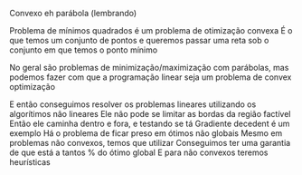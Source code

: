 Convexo eh parábola (lembrando)

Problema de mínimos quadrados é um problema de otimização convexa
	É o que temos um conjunto de pontos e queremos passar uma reta sob o conjunto em que temos o ponto mínimo

No geral são problemas de minimização/maximização com parábolas, mas podemos fazer com que a programação linear seja um problema de convex optimização

E então conseguimos resolver os problemas lineares utilizando os algorítimos não lineares
Ele não pode se limitar as bordas da região factível
	Então ele caminha dentro e fora, e testando se tá 
	Gradiente decedent é um exemplo 
Há o problema de ficar preso em ótimos não globais
	Mesmo em problemas não convexos, temos que utilizar 
	Conseguimos ter uma garantia de que está a tantos % do ótimo global
	E para não convexos teremos heurísticas